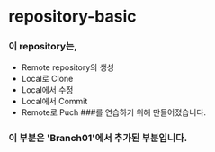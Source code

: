 # repository-basic

### 이 repository는,
* Remote repository의 생성
* Local로 Clone
* Local에서 수정
* Local에서 Commit
* Remote로 Puch
###를 연습하기 위해 만들어졌습니다.

### 이 부분은 'Branch01'에서 추가된 부분입니다.